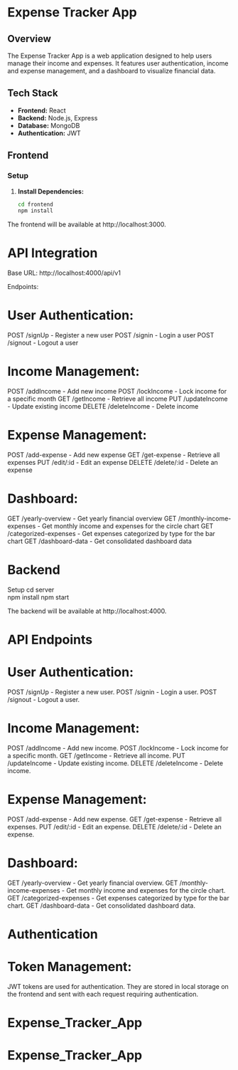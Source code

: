 # Expense Tracker App

## Overview

The Expense Tracker App is a web application designed to help users manage their income and expenses. It features user authentication, income and expense management, and a dashboard to visualize financial data.

## Tech Stack

- **Frontend:** React
- **Backend:** Node.js, Express
- **Database:** MongoDB
- **Authentication:** JWT

## Frontend

### Setup

1. **Install Dependencies:**

   ```bash
   cd frontend
   npm install

The frontend will be available at http://localhost:3000.


# API Integration
Base URL: http://localhost:4000/api/v1

Endpoints:

# User Authentication:

POST /signUp - Register a new user
POST /signin - Login a user
POST /signout - Logout a user

# Income Management:

POST /addIncome - Add new income
POST /lockIncome - Lock income for a specific month
GET /getIncome - Retrieve all income
PUT /updateIncome - Update existing income
DELETE /deleteIncome - Delete income

# Expense Management:

POST /add-expense - Add new expense
GET /get-expense - Retrieve all expenses
PUT /edit/:id - Edit an expense
DELETE /delete/:id - Delete an expense

# Dashboard:

GET /yearly-overview - Get yearly financial overview
GET /monthly-income-expenses - Get monthly income and expenses for the circle chart
GET /categorized-expenses - Get expenses categorized by type for the bar chart
GET /dashboard-data - Get consolidated dashboard data

# Backend
Setup
     cd server    
     npm install
     npm start

The backend will be available at http://localhost:4000.

# API Endpoints
# User Authentication:

POST /signUp - Register a new user.
POST /signin - Login a user.
POST /signout - Logout a user.

# Income Management:

POST /addIncome - Add new income.
POST /lockIncome - Lock income for a specific month.
GET /getIncome - Retrieve all income.
PUT /updateIncome - Update existing income.
DELETE /deleteIncome - Delete income.

# Expense Management:

POST /add-expense - Add new expense.
GET /get-expense - Retrieve all expenses.
PUT /edit/:id - Edit an expense.
DELETE /delete/:id - Delete an expense.

# Dashboard:

GET /yearly-overview - Get yearly financial overview.
GET /monthly-income-expenses - Get monthly income and expenses for the circle chart.
GET /categorized-expenses - Get expenses categorized by type for the bar chart.
GET /dashboard-data - Get consolidated dashboard data.

# Authentication
# Token Management:
 JWT tokens are used for authentication. They are stored in local storage on the frontend and sent with each request requiring authentication.
# Expense_Tracker_App
# Expense_Tracker_App
